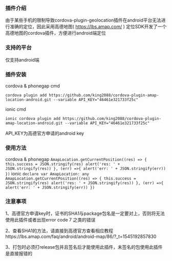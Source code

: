 ### 插件介绍
  由于某些手机的限制导致cordova-plugin-geolocation插件在android平台无法进行准确的定位，因此采用高德地图( https://lbs.amap.com/ ) 定位SDK开发了一个高德地图的cordova插件，方便进行android端定位

### 支持的平台
仅支持android端

### 插件安装
  cordova & phonegap cmd
  
  `cordova plugin add https://github.com/king2088/cordova-plugin-amap-location-android.git --variable API_KEY="46461e321733f25c"`
  
  ionic cmd
  
  `ionic cordova plugin add https://github.com/king2088/cordova-plugin-amap-location-android.git --variable API_KEY="46461e321733f25c"`

API_KEY为高德官方申请的android key

### 使用方法
cordova & phonegap
`
AmapLocation.getCurrentPosition((res) => {
    this.success = JSON.stringify(res)
    alert('res: ' + JSON.stringify(res))
}, (err) =>{
    alert('err: ' + JSON.stringify(err))
})
`
ionic
`
declare var AmapLocation: any
AmapLocation.getCurrentPosition((res) => {
    this.success = JSON.stringify(res)
    alert('res: ' + JSON.stringify(res))
}, (err) =>{
    alert('err: ' + JSON.stringify(err))
})
`
### 注意事项
1、高德官方申请key时，证书的SHA1与package包名是一定要对上，否则将无法使用此插件或者出现error code 7 之类的错误

2、查看SHA1的方法，请直接到高德官方查看相应教程https://lbs.amap.com/faq/android/android-map/86/?_t=1545192857830

3、打包时必须打release包并且签名后才能使用此插件，未签名的包使用此插件是直接报错的
